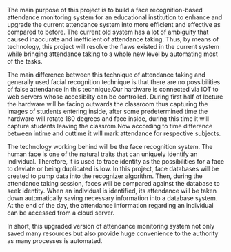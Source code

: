 The main purpose of this project is to build a face recognition-based attendance monitoring system for an educational institution to enhance and upgrade the current attendance system into more efficient and effective as compared to before. The current old system has a lot of ambiguity that caused inaccurate and inefficient of attendance taking. Thus, by means of technology, this project will resolve the flaws existed in the current system while bringing attendance taking to a whole new level by automating most of the tasks.

The main difference between this technique of attendance taking and generally used facial recognition technique is that there are no possibilities of false attendance in this technique.Our hardware is connected via IOT to web servers whose accesibilty can be controlled.
During first half of lecture the hardware will be facing outwards the classroom thus capturing the images of students entering inside, after some predetermined time the hardware will rotate 180 degrees and face inside, during this time it will capture students leaving the classrom.Now according to time difference between intime and outtime it will mark attendance for respective subjects.

The technology working behind will be the face recognition system. The human face is one of the natural traits that can uniquely identify an individual. Therefore, it is used to trace identity as the possibilities for a face to deviate or being duplicated is low. In this project, face databases will be created to pump data into the recognizer algorithm. Then, during the attendance taking session, faces will be compared against the database to seek identity. When an individual is identified, its attendance will be taken down automatically saving necessary information into a database system. At the end of the day, the attendance information regarding an individual can be accessed from a cloud server.

In short, this upgraded version of attendance monitoring system not only saved many resources but also provide huge convenience to the authority as many processes is automated.
